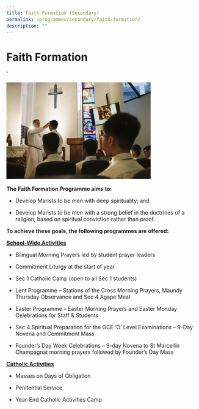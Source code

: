 ```yaml
---
title: Faith Formation (Secondary)
permalink: /programmes/secondary/faith-formation/
description: ""
---
```

# Faith Formation
'

<img src="/images/Faith%20Formation/Religious%20Education.jpg"  
     style="width:75%">


**The Faith Formation Programme aims to:** 

*   Develop Marists to be men with deep spirituality; and

*   Develop Marists to be men with a strong belief in the doctrines of a religion, based on spiritual conviction rather than proof.

  

**To achieve these goals, the following programmes are offered:** 

**<u>School-Wide Activities</u>**  

*   Bilingual Morning Prayers led by student prayer leaders
    
*   Commitment Liturgy at the start of year
    
*   Sec 1 Catholic Camp (open to all Sec 1 students)
    
*   Lent Programme – Stations of the Cross Morning Prayers, Maundy Thursday Observance and Sec 4 Agape Meal
    
*   Easter Programme – Easter Morning Prayers and Easter Monday Celebrations for Staff & Students
    
*   Sec 4 Spiritual Preparation for the GCE ‘O’ Level Examinations – 9-Day Novena and Commitment Mass
    
*   Founder’s Day Week Celebrations – 9-day Novena to St Marcellin Champagnat morning prayers followed by Founder’s Day Mass
    

  

**<u>Catholic Activities</u>** 

*   Masses on Days of Obligation
    
*   Penitential Service
    
*   Year-End Catholic Activities Camp
